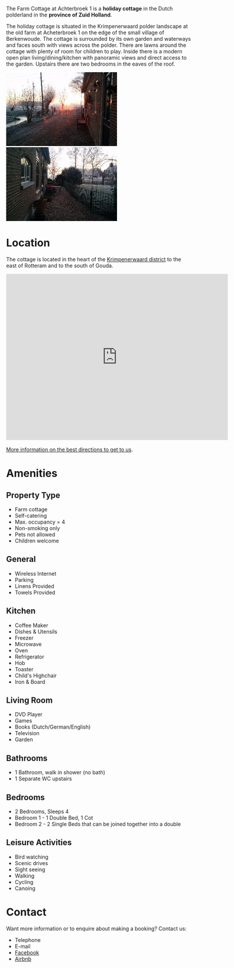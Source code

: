 The Farm Cottage at Achterbroek 1 is a **holiday cottage** in the Dutch polderland in the **province of Zuid Holland**.

The holiday cottage is situated in the Krimpenerwaard polder landscape at the old farm at Acheterbroek 1 on the edge of the small village of Berkenwoude. The cottage is surrounded by its own garden and waterways and faces south with views across the polder. There are lawns around the cottage with plenty of room for children to play. Inside there is a modern open plan living/dining/kitchen with panoramic views and direct access to the garden. Upstairs there are two bedrooms in the eaves of the roof.

![Outside 1](assets/images/outside1.jpg) ![Outside 2](assets/images/outside2.jpg)

# Location

The cottage is located in the heart of the [Krimpenerwaard district](https://en.wikipedia.org/wiki/Krimpenerwaard) to the east of Rotteram and to the south of Gouda.

<iframe src="https://www.google.com/maps/embed?pb=!1m14!1m8!1m3!1d177552.2162102959!2d4.70714601424541!3d51.957325725712614!3m2!1i1024!2i768!4f13.1!3m3!1m2!1s0x47c5d362faacac19%3A0xa503adc5388b634c!2sAchterbroek+1%2C+2825+NC+Berkenwoude%2C+Netherlands!5e0!3m2!1sen!2snl!4v1493452651216" width="600" height="450" frameborder="0" allowfullscreen></iframe>

[More information on the best directions to get to us](/directions).

# Amenities

## Property Type

* Farm cottage
* Self-catering
* Max. occupancy = 4
* Non-smoking only
* Pets not allowed
* Children welcome

## General

* Wireless Internet
* Parking
* Linens Provided
* Towels Provided

## Kitchen

* Coffee Maker
* Dishes & Utensils
* Freezer
* Microwave
* Oven
* Refrigerator
* Hob
* Toaster
* Child's Highchair
* Iron & Board

## Living Room

* DVD Player
* Games
* Books (Dutch/German/English)
* Television
* Garden

## Bathrooms

* 1 Bathroom, walk in shower (no bath)
* 1 Separate WC upstairs

## Bedrooms

* 2 Bedrooms, Sleeps 4
* Bedroom 1 - 1 Double Bed, 1 Cot
* Bedroom 2 - 2 Single Beds that can be joined together into a double

## Leisure Activities

* Bird watching
* Scenic drives
* Sight seeing
* Walking
* Cycling
* Canoing

# Contact

Want more information or to enquire about making a booking? Contact us:

* Telephone
* E-mail
* [Facebook](https://www.facebook.com/achterbroek1/)
* [Airbnb](https://www.airbnb.com/rooms/17235951)
